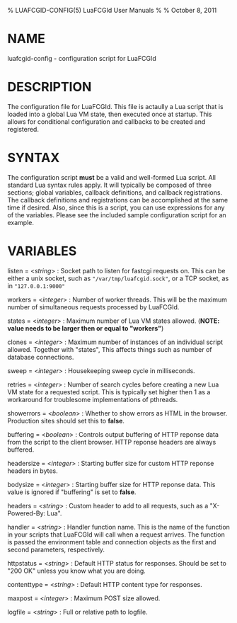 % LUAFCGID-CONFIG(5) LuaFCGId User Manuals
%
% October 8, 2011

# NAME

luafcgid-config - configuration script for LuaFCGId

# DESCRIPTION

The configuration file for LuaFCGId. This file is actaully a Lua script that is
loaded into a global Lua VM state, then executed once at startup. This allows for
conditional configuration and callbacks to be created and registered.

# SYNTAX

The configuration script **must** be a valid and well-formed Lua script. All
standard Lua syntax rules apply. It will typically be composed of three sections;
global variables, callback definitions, and callback registrations. The callback
definitions and registrations can be accomplished at the same time if desired.
Also, since this is a script, you can use expressions for any of the variables. 
Please see the included sample configuration script for an example.

# VARIABLES

listen = <*string*>
:	Socket path to listen for fastcgi requests on. This can be either a unix
	socket, such as `"/var/tmp/luafcgid.sock"`, or a TCP socket, as in
	`"127.0.0.1:9000"`

workers = <*integer*>
:	Number of worker threads. This will be the maximum number of simultaneous
	requests processed by LuaFCGId.

states = <*integer*>
:	Maximum number of Lua VM states allowed. (**NOTE: value needs to be larger
	then or equal to "workers"**)

clones = <*integer*>
:	Maximum number of instances of an individual script allowed. Together with
	"states", This affects things such as number of database connections.

sweep = <*integer*>
:	Housekeeping sweep cycle in milliseconds.

retries = <*integer*>
:	Number of search cycles before creating a new Lua VM state for a requested
	script. This is typically set higher then 1 as a workaround for troublesome
	implementations of pthreads.

showerrors = <*boolean*>
:	Whether to show errors as HTML in the browser. Production sites should set
	this to **false**.

buffering = <*boolean*>
:	Controls output buffering of HTTP reponse data from the script to the client
	browser. HTTP reponse headers are always buffered.

headersize = <*integer*>
:	Starting buffer size for custom HTTP reponse headers in bytes.

bodysize = <*integer*>
:	Starting buffer size for HTTP reponse data. This value is ignored if
	"buffering" is set to **false**.
	
headers = <*string*>
:	Custom header to add to all requests, such as a "X-Powered-By: Lua".

handler = <*string*>
:	Handler function name. This is the name of the function in your scripts that
	LuaFCGId will call when a request arrives. The function is passed the
	environment table and connection objects as the first and second
	parameters, respectively.

httpstatus = <*string*>
:	Default HTTP status for responses. Should be set to "200 OK" unless you know
	what you are doing.

contenttype = <*string*>
:	Default HTTP content type for responses. 

maxpost = <*integer*>
:	Maximum POST size allowed.

logfile = <*string*>
:	Full or relative path to logfile.






